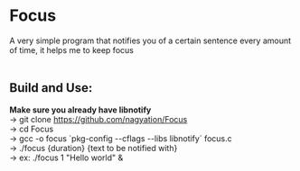 # Focus
A very simple program that notifies you of a certain sentence every amount of time, it helps me to keep focus <br> <br>

## Build and Use:
**Make sure you already have libnotify** <br>
-> git clone https://github.com/nagyation/Focus <br>
-> cd Focus<br>
-> gcc -o focus \`pkg-config --cflags --libs libnotify\` focus.c <br>
-> ./focus {duration} {text to be notified with}<br>
-> ex: ./focus 1 "Hello world" &<br>
